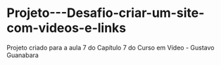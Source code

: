 # Projeto---Desafio-criar-um-site-com-videos-e-links
Projeto criado para a aula 7 do Capítulo 7 do Curso em Vídeo - Gustavo Guanabara 
